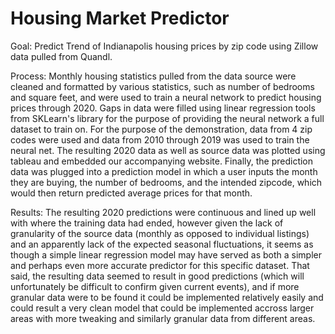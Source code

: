# Housing Market Predictor

Goal: Predict Trend of Indianapolis housing prices by zip code using Zillow data pulled from Quandl. 

Process: Monthly housing statistics pulled from the data source were cleaned and formatted by various statistics, such as number of bedrooms and square feet, and were used to train a neural network to predict housing prices through 2020. Gaps in data were filled using linear regression tools from SKLearn's library for the purpose of providing the neural network a full dataset to train on. For the purpose of the demonstration, data from 4 zip codes were used and data from 2010 through 2019 was used to train the neural net. The resulting 2020 data as well as source data was plotted using tableau and embedded our accompanying website. Finally, the prediction data was plugged into a prediction model in which a user inputs the month they are buying, the number of bedrooms, and the intended zipcode, which would then return predicted average prices for that month.

Results: The resulting 2020 predictions were continuous and lined up well with where the training data had ended, however given the lack of granularity of the source data (monthly as opposed to individual listings) and an apparently lack of the expected seasonal fluctuations, it seems as though a simple linear regression model may have served as both a simpler and perhaps even more accurate predictor for this specific dataset. That said, the resulting data seemed to result in good predictions (which will unfortunately be difficult to confirm given current events), and if more granular data were to be found it could be implemented relatively easily and could result a very clean model that could be implemented accross larger areas with more tweaking and similarly granular data from different areas.
